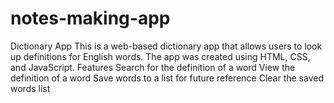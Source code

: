 # notes-making-app
Dictionary App This is a web-based dictionary app that allows users to look up definitions for English words. The app was created using HTML, CSS, and JavaScript. 
Features
Search for the definition of a word
View the definition of a word
Save words to a list for future reference
Clear the saved words list
